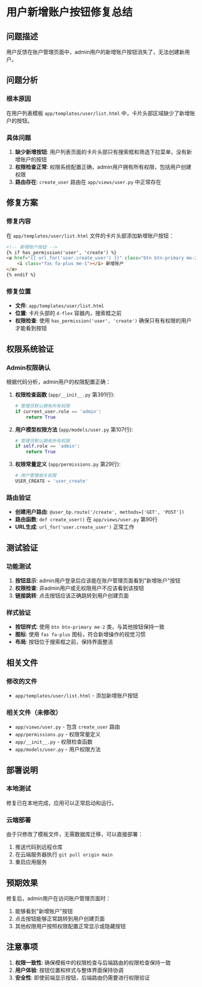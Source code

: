 # 用户新增账户按钮修复总结

## 问题描述

用户反馈在账户管理页面中，admin用户的新增账户按钮消失了，无法创建新用户。

## 问题分析

### 根本原因
在用户列表模板 `app/templates/user/list.html` 中，卡片头部区域缺少了新增账户的按钮。

### 具体问题
1. **缺少新增按钮**: 用户列表页面的卡片头部只有搜索框和筛选下拉菜单，没有新增账户的按钮
2. **权限检查正常**: 权限系统配置正确，admin用户拥有所有权限，包括用户创建权限
3. **路由存在**: `create_user` 路由在 `app/views/user.py` 中正常存在

## 修复方案

### 修复内容
在 `app/templates/user/list.html` 文件的卡片头部添加新增账户按钮：

```html
<!-- 新增账户按钮 -->
{% if has_permission('user', 'create') %}
<a href="{{ url_for('user.create_user') }}" class="btn btn-primary me-2">
    <i class="fas fa-plus me-1"></i> 新增账户
</a>
{% endif %}
```

### 修复位置
- **文件**: `app/templates/user/list.html`
- **位置**: 卡片头部的 `d-flex` 容器内，搜索框之前
- **权限检查**: 使用 `has_permission('user', 'create')` 确保只有有权限的用户才能看到按钮

## 权限系统验证

### Admin权限确认
根据代码分析，admin用户的权限配置正确：

1. **权限检查函数** (`app/__init__.py` 第391行):
   ```python
   # 管理员默认拥有所有权限
   if current_user.role == 'admin':
       return True
   ```

2. **用户模型权限方法** (`app/models/user.py` 第107行):
   ```python
   # 管理员默认拥有所有权限
   if self.role == 'admin':
       return True
   ```

3. **权限常量定义** (`app/permissions.py` 第29行):
   ```python
   # 用户管理相关权限
   USER_CREATE = 'user_create'
   ```

### 路由验证
- **创建用户路由**: `@user_bp.route('/create', methods=['GET', 'POST'])`
- **路由函数**: `def create_user()` 在 `app/views/user.py` 第90行
- **URL生成**: `url_for('user.create_user')` 正常工作

## 测试验证

### 功能测试
1. **按钮显示**: admin用户登录后应该能在账户管理页面看到"新增账户"按钮
2. **权限检查**: 非admin用户或无权限用户不应该看到该按钮
3. **链接跳转**: 点击按钮应该正确跳转到用户创建页面

### 样式验证
- **按钮样式**: 使用 `btn btn-primary me-2` 类，与其他按钮保持一致
- **图标**: 使用 `fas fa-plus` 图标，符合新增操作的视觉习惯
- **布局**: 按钮位于搜索框之前，保持界面整洁

## 相关文件

### 修改的文件
- `app/templates/user/list.html` - 添加新增账户按钮

### 相关文件（未修改）
- `app/views/user.py` - 包含 `create_user` 路由
- `app/permissions.py` - 权限常量定义
- `app/__init__.py` - 权限检查函数
- `app/models/user.py` - 用户权限方法

## 部署说明

### 本地测试
修复已在本地完成，应用可以正常启动和运行。

### 云端部署
由于只修改了模板文件，无需数据库迁移，可以直接部署：
1. 推送代码到远程仓库
2. 在云端服务器执行 `git pull origin main`
3. 重启应用服务

## 预期效果

修复后，admin用户在访问账户管理页面时：
1. 能够看到"新增账户"按钮
2. 点击按钮能够正常跳转到用户创建页面
3. 其他权限用户按照权限配置正常显示或隐藏按钮

## 注意事项

1. **权限一致性**: 确保模板中的权限检查与后端路由的权限检查保持一致
2. **用户体验**: 按钮位置和样式与整体界面保持协调
3. **安全性**: 即使前端显示按钮，后端路由仍需要进行权限验证 